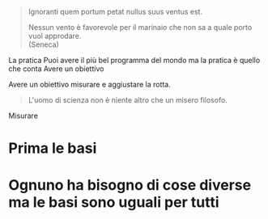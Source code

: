 



>  Ignoranti quem portum petat nullus suus ventus est.
>  
>  Nessun vento è favorevole per il marinaio che non sa a quale porto vuol approdare.  
>  (Seneca)

La pratica Puoi avere il più bel programma del mondo ma la pratica è quello che conta
Avere un obiettivo 

Avere un obiettivo misurare e aggiustare la rotta.

> L'uomo di scienza non è niente altro che un misero filosofo.

Misurare

# Prima le basi

# Ognuno ha bisogno di cose diverse ma le basi sono uguali per tutti


<!--stackedit_data:
eyJoaXN0b3J5IjpbLTE5MjYwNTU2NTNdfQ==
-->